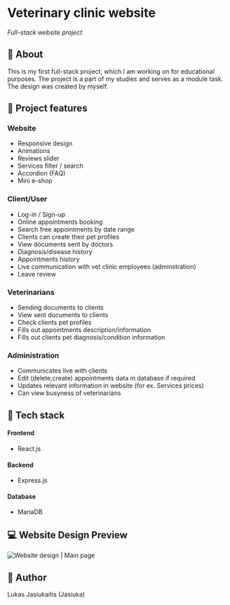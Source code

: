 # Veterinary clinic website

_Full-stack website project_

## 📌 About

This is my first full-stack project, which I am working on for educational purposes. The project is a part of my studies and serves as a module task.
The design was created by myself.

## 🎯 Project features

### Website

- Responsive design
- Animations
- Reviews slider
- Services filter / search
- Accordion (FAQ)
- Mini e-shop

### Client/User

- Log-in / Sign-up
- Online appointments booking
- Search free appointments by date range
- Clients can create their pet profiles
- View documents sent by doctors
- Diagnosis/disease history
- Appointments history
- Live communication with vet clinic employees (adminstration)
- Leave review

### Veterinarians

- Sending documents to clients
- View sent documents to clients
- Check clients pet profiles
- Fills out appointments description/information
- Fills out clients pet diagnosis/condition information

### Administration

- Communicates live with clients
- Edit (delete,create) appointments data in database if required
- Updates relevant information in website (for ex. Services prices)
- Can view busyness of veterinarians

## 🔧 Tech stack

#### Frontend

- React.js

#### Backend

- Express.js

#### Database

- MariaDB

## 💻 Website Design Preview

![Website design | Main page](https://media.giphy.com/media/v1.Y2lkPTc5MGI3NjExYng3bzg4cHl6djk0OGoyMXQwZDYzdTNhMTJzNzR6azhraG1janpyaCZlcD12MV9pbnRlcm5hbF9naWZfYnlfaWQmY3Q9Zw/zmyeLJE1M3VBp5MdOH/giphy.gif)

## 👤 Author

Lukas Jasiukaitis (Jasiuka)
